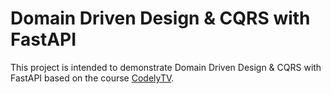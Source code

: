 # Domain Driven Design & CQRS with FastAPI

This project is intended to demonstrate Domain Driven Design & CQRS with FastAPI based on the course
[CodelyTV](https://github.com/CodelyTV).

